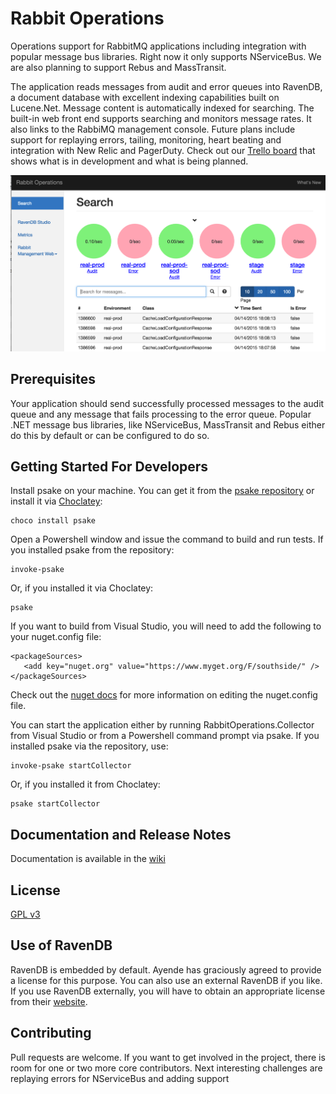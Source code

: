 # Rabbit Operations

Operations support for RabbitMQ applications including integration with popular
message bus libraries.  Right now it only supports NServiceBus.  We are also planning to support Rebus and MassTransit.

The application reads messages from audit and error queues into
RavenDB, a document database with excellent indexing capabilities built
on Lucene.Net. Message content is automatically indexed for searching. The built-in web front end supports
searching and monitors message rates. It also links to the RabbiMQ management console. Future plans include support for replaying errors, tailing, monitoring, heart beating and integration with New Relic and PagerDuty. Check out our [Trello board](https://trello.com/b/m0ZLn5d7/rabbitoperations) that shows what is in development and what is being planned.

![Screen](/docs/images/screenshot.png?raw=true "Screenshot")

## Prerequisites

Your application should send successfully processed messages to the audit queue and any message that fails processing to the error queue. Popular .NET message bus libraries, like NServiceBus, MassTransit and Rebus either do this by default or can be configured to do so.

## Getting Started For Developers

Install psake on your machine.  You can get it from the [psake repository](https://github.com/psake/psake) or install it via [Choclatey](https://chocolatey.org/packages/psake):

````
choco install psake
````

Open a Powershell window and issue the command to build and run tests.  If you installed psake from the repository:

````
invoke-psake
````

Or, if you installed it via Choclatey:

````
psake
````

If you want to build from Visual Studio, you will need to add the following to your nuget.config file:

````
<packageSources>
   <add key="nuget.org" value="https://www.myget.org/F/southside/" />
</packageSources>
````

Check out the [nuget docs](https://docs.nuget.org/consume/nuget-config-file) for more information on editing the nuget.config file.

You can start the application either by running RabbitOperations.Collector from Visual Studio or from a Powershell command prompt via psake.  If you installed psake via the repository, use:

````
invoke-psake startCollector
````
Or, if you installed it from Choclatey:

````
psake startCollector
````

## Documentation and Release Notes

Documentation is available in the [wiki](https://github.com/SouthsideSoftware/RabbitOperations/wiki)

## License

[GPL v3](http://www.gnu.org/licenses/gpl-3.0.txt)

## Use of RavenDB

RavenDB is embedded by default. Ayende has graciously agreed to provide a license for this purpose. You can also
use an external RavenDB if you like. If you use RavenDB externally, you will have to obtain an appropriate license
from their [website](http://www.ravendb.org).

## Contributing

Pull requests are welcome. If you want to get involved in the project,
there is room for one or two more core contributors. Next interesting
challenges are replaying errors for NServiceBus and adding support
